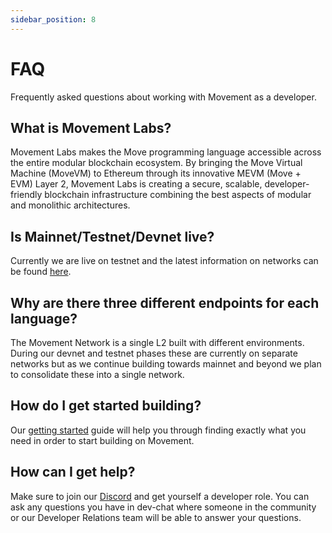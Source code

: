 ```yaml
---
sidebar_position: 8
---
```


# FAQ

Frequently asked questions about working with Movement as a developer.

## What is Movement Labs?

Movement Labs makes the Move programming language accessible across the entire modular blockchain ecosystem. By bringing the Move Virtual Machine (MoveVM) to Ethereum through its innovative MEVM (Move + EVM) Layer 2, Movement Labs is creating a secure, scalable, developer-friendly blockchain infrastructure combining the best aspects of modular and monolithic architectures.

## Is Mainnet/Testnet/Devnet live?

Currently we are live on testnet and the latest information on networks can be found [here](/devs/networkEndpoints).

## Why are there three different endpoints for each language?

The Movement Network is a single L2 built with different environments. During our devnet and testnet phases these are currently on separate networks but as we continue building towards mainnet and beyond we plan to consolidate these into a single network.

## How do I get started building?

Our [getting started](/devs/getstarted) guide will help you through finding exactly what you need in order to start building on Movement.

## How can I get help?

Make sure to join our [Discord](https://discord.gg/movementlabsxyz) and get yourself a developer role. You can ask any questions you have in dev-chat where someone in the community or our Developer Relations team will be able to answer your questions.
